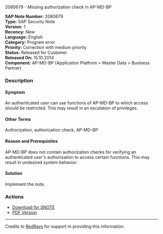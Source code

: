 2080679 - Missing authorization check in AP-MD-BP

**SAP Note Number:** 2080679  
**Type:** SAP Security Note  
**Version:** 1  
**Recency:** New  
**Language:** English  
**Category:** Program error  
**Priority:** Correction with medium priority  
**Status:** Released for Customer  
**Released On:** 15.10.2014  
**Component:** AP-MD-BP (Application Platform > Master Data > Business Partner)

### Description

#### Symptom
An authenticated user can use functions of AP-MD-BP to which access should be restricted. This may result in an escalation of privileges.

#### Other Terms
Authorization, authorization check, AP-MD-BP

#### Reason and Prerequisites
AP-MD-BP does not contain authorization checks for verifying an authenticated user's authorization to access certain functions. This may result in undesired system behavior.

#### Solution
Implement the note.

### Actions

- [Download for SNOTE](https://notesdownloads.sap.com/note/0040000012372672017)
- [PDF Version](https://userapps.support.sap.com/sap/support/sfm/notes/print/0002080679?language=en-US&token=540D30C8EA2E992196EFEA0A1E9F8712)

---

Credits to [RedRays](https://redrays.io) for support in providing this information.